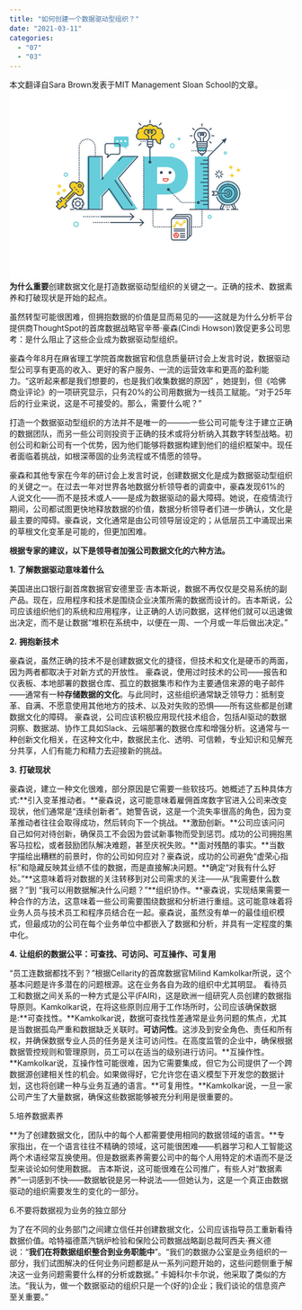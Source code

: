 ```yaml
---
title: "如何创建一个数据驱动型组织？"
date: "2021-03-11"
categories: 
  - "07"
  - "03"
---
```


本文翻译自Sara Brown发表于MIT Management Sloan School的文章。 ![](images/kpi-kpiacc-ae-kpieaeaaoaeaeaa.jpeg) **为什么重要**创建数据文化是打造数据驱动型组织的关键之一。正确的技术、数据素养和打破现状是开始的起点。

虽然转型可能很困难，但拥抱数据的价值是显而易见的——这就是为什么分析平台提供商ThoughtSpot的首席数据战略官辛蒂·豪森(Cindi Howson)敦促更多公司思考：是什么阻止了这些企业成为数据驱动型组织。

豪森今年8月在麻省理工学院首席数据官和信息质量研讨会上发言时说，数据驱动型公司享有更高的收入、更好的客户服务、一流的运营效率和更高的盈利能力。“这听起来都是我们想要的，也是我们收集数据的原因” ，她提到，但《哈佛商业评论》的一项研究显示，只有20%的公司用数据为一线员工赋能。“对于25年后的行业来说，这是不可接受的。那么，需要什么呢？”

打造一个数据驱动型组织的方法并不是唯一的———一些公司可能专注于建立正确的数据团队，而另一些公司则投资于正确的技术或将分析纳入其数字转型战略。初创公司和新公司有一个优势，因为他们能够将数据构建到他们的组织框架中。现任者面临着挑战，如根深蒂固的业务流程或不情愿的领导。

豪森和其他专家在今年的研讨会上发言时说，创建数据文化是成为数据驱动型组织的关键之一。在过去一年对世界各地数据分析领导者的调查中，豪森发现61%的人说文化——而不是技术或人——是成为数据驱动的最大障碍。她说，在疫情流行期间，公司都试图更快地释放数据的价值，数据分析领导者们进一步确认，文化是最主要的障碍。豪森说，文化通常是由公司领导层设定的；从低层员工中涌现出来的草根文化变革是可能的，但更加困难。

**根据专家的建议，以下是领导者加强公司数据文化的六种方法。**

**1.** **了解数据驱动意味着什么**

美国进出口银行副首席数据官安德里亚·吉本斯说，数据不再仅仅是交易系统的副产品。现在，应用程序和技术是围绕企业决策所需的数据而设计的。吉本斯说，公司应该组织他们的系统和应用程序，让正确的人访问数据，这样他们就可以迅速做出决定，而不是让数据“堆积在系统中，以便在一周、一个月或一年后做出决定。”

**2.** **拥抱新技术**

豪森说，虽然正确的技术不是创建数据文化的捷径，但技术和文化是硬币的两面，因为两者都取决于对新方式的开放性。 豪森说，使用过时技术的公司——报告和仪表板、本地部署的数据仓库、孤立的数据集市和作为主要通信来源的电子邮件——通常有一种**存储数据的文化**。与此同时，这些组织通常缺乏领导力：抵制变革、自满、不愿意使用其他地方的技术、以及对失败的恐惧——所有这些都是创建数据文化的障碍。 豪森说，公司应该积极应用现代技术组合，包括AI驱动的数据洞察、数据湖、协作工具如Slack、云端部署的数据仓库和增强分析。这通常与一种创新文化相关，在这种文化中，数据民主化、透明、可信赖，专业知识和见解充分共享，人们有能力和精力去迎接新的挑战。

**3.** **打破现状**

豪森说，建立一种文化很难，部分原因是它需要一些软技巧。她概述了五种具体方式:**引入变革推动者。**豪森说，这可能意味着雇佣首席数字官进入公司来改变现状，他们通常是“连续创新者”。她警告说，这是一个流失率很高的角色，因为变革推动者往往会取得成功，然后转向下一个挑战。**激励创新。**公司应该问问自己如何对待创新，确保员工不会因为尝试新事物而受到惩罚。成功的公司拥抱黑客马拉松，或者鼓励团队解决难题，甚至庆祝失败。**面对残酷的事实。**当数字描绘出糟糕的前景时，你的公司如何应对？豪森说，成功的公司避免“虚荣心指标”和隐藏反映其业绩不佳的数据，而是直接解决问题。**确定“对我有什么好处。”**这意味着将对数据的关注转移到对公司需求的关注——从“我需要什么数据？”到 “我可以用数据解决什么问题？”**组织协作。**豪森说，实现结果需要一种合作的方法，这意味着一些公司需要围绕数据和分析进行重组。这可能意味着将业务人员与技术员工和程序员结合在一起。豪森说，虽然没有单一的最佳组织模式，但最成功的公司在每个业务单位中都嵌入了数据和分析，并具有一定程度的集中化。

**4.** **让组织的数据公平：可查找、可访问、可互操作、可复用**

“员工连数据都找不到？”根据Cellarity的首席数据官Milind Kamkolkar所说，这个基本问题是许多潜在的问题根源。这在业务各自为政的组织中尤其明显。 看待员工和数据之间关系的一种方式是公平(FAIR)，这是欧洲一组研究人员创建的数据指导原则。Kamkolkar说，在将这些原则应用于工作场所时，公司应该确保数据是:**可查找性。**Kamkolkar说，数据可查找性差通常是业务问题的焦点，尤其是当数据孤岛严重和数据缺乏关联时。**可访问性**。这涉及到安全角色、责任和所有权，并确保数据专业人员的任务是关注可访问性。在高度监管的企业中，确保根据数据管控规则和管理原则，员工可以在适当的级别进行访问。**互操作性。**Kamkolkar说，互操作性可能很难，因为它需要集成，但它为公司提供了一个跨数据源创建相关性的机会。如果做得好，它允许您在语义模型下开发您的数据计划，这也将创建一种与业务互通的语言。**可复用性。**Kamkolkar说，一旦一家公司产生了大量数据，确保这些数据能够被充分利用是很重要的。

5.培养数据素养

**为了创建数据文化，团队中的每个人都需要使用相同的数据领域的语言。**专家指出，在一个语言往往不精确的领域，这可能很困难——机器学习和人工智能这两个术语经常互换使用。但是数据素养需要公司中的每个人用特定的术语而不是泛型来谈论如何使用数据。 吉本斯说，这可能很难在公司推广，有些人对“数据素养”一词感到不快——数据敏锐是另一种说法——但她认为，这是一个真正由数据驱动的组织需要发生的变化的一部分。

6.不要将数据视为业务的独立部分

为了在不同的业务部门之间建立信任并创建数据文化，公司应该指导员工重新看待数据价值。哈特福德蒸汽锅炉检验和保险公司数据战略副总裁阿西夫·赛义德说：“**我们在将数据组织整合到业务职能中**”。“我们的数据办公室是业务组织的一部分，我们试图解决的任何业务问题都是从一系列问题开始的，这些问题侧重于解决这一业务问题需要什么样的分析或数据。” 卡姆科尔卡尔说，他采取了类似的方法。“我认为，做一个数据驱动的组织只是一个(好的)企业；我们谈论的信息资产至关重要。”
